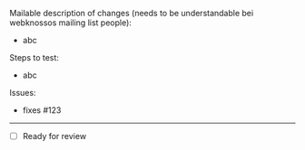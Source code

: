 Mailable description of changes (needs to be understandable bei webknossos mailing list people):
- abc

Steps to test:
- abc

Issues:
- fixes #123

------
- [ ] Ready for review
